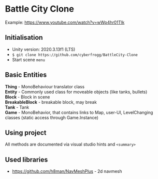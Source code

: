# Battle City Clone
Example: https://www.youtube.com/watch?v=wWp4hr01Tlk

## Initialisation
- Unity version: 2020.3.13f1 (LTS)
- ```$ git clone https://github.com/cyberfrogg/BattleCity-Clone```
- Start scene `menu`

## Basic Entities
**Thing** - MonoBehaviour translator class <br>
**Entity** - Commonly used class for moveable objects (like tanks, bullets) <br>
**Block** - Block in scene <br>
**BreakableBlock** - breakable block, may break <br>
**Tank** - Tank <br>
**Game** - MonoBehavior, that contains links to Map, user-UI, LevelChanging classes (static access through Game.Instance) <br>

## Using project
All methods are documented via visual studio hints and ```<summary>```


## Used libraries
- https://github.com/h8man/NavMeshPlus - 2d navmesh
